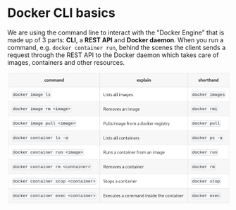 # Docker CLI basics

We are using the command line to interact with the "Docker Engine" that is made up of 3 parts: **CLI**, a **REST API** and **Docker daemon**. When you run a command, e.g. `docker container run`, behind the scenes the client sends a request through the REST API to the Docker daemon which takes care of images, containers and other resources.

![most used commands](asset/most-user-commands.png)